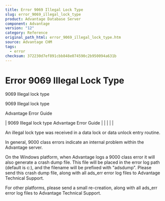 ```yaml
---
title: Error 9069 Illegal Lock Type
slug: error_9069_illegal_lock_type
product: Advantage Database Server
component: Advantage
version: "12"
category: Reference
original_path_html: error_9069_illegal_lock_type.htm
source: Advantage CHM
tags:
  - error
checksum: 372230d7ef891cbb848e074590c2b950094a631b
---
```


# Error 9069 Illegal Lock Type

9069 Illegal lock type

9069 Illegal lock type

Advantage Error Guide

| 9069 Illegal lock type  Advantage Error Guide |  |  |  |  |

An illegal lock type was received in a data lock or data unlock entry routine.

In general, 9000 class errors indicate an internal problem within the Advantage server.

On the Windows platform, when Advantage logs a 9000 class error it will also generate a crash dump file. This file will be placed in the error log path (default is c:\), and the filename will be prefixed with "adsdump". Please send this crash dump file, along with all ads\_err error log files to Advantage Technical Support.

For other platforms, please send a small re-creation, along with all ads\_err error log files to Advantage Technical Support.
